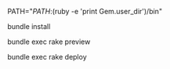 PATH="$PATH:$(ruby -e 'print Gem.user_dir')/bin"

bundle install

bundle exec rake preview

bundle exec rake deploy
